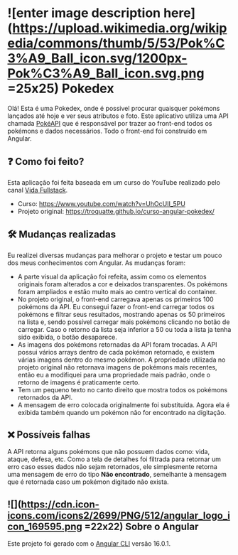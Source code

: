 # ![enter image description here](https://upload.wikimedia.org/wikipedia/commons/thumb/5/53/Pok%C3%A9_Ball_icon.svg/1200px-Pok%C3%A9_Ball_icon.svg.png =25x25) Pokedex 
Olá! Esta é uma Pokedex, onde é possivel procurar quaisquer pokémons lançados até hoje e ver seus atributos e foto. Este aplicativo utiliza uma API chamada [PokéAPI](https://pokeapi.co/) que é responsável por trazer ao front-end todos os pokémons e dados necessários. Todo o front-end foi construído em Angular.


## ❓ Como foi feito?
Esta aplicação foi feita baseada em um curso do YouTube realizado pelo canal [Vida Fullstack](https://www.youtube.com/@vidafullstack2431).

 - Curso: https://www.youtube.com/watch?v=UhOcUII_5PU
 - Projeto original: https://troquatte.github.io/curso-angular-pokedex/

## 🛠️ Mudanças realizadas
Eu realizei diversas mudanças para melhorar o projeto e testar um pouco dos meus conhecimentos com Angular. As mudanças foram:
- A parte visual da aplicação foi refeita, assim como os elementos originais foram alterados a cor e deixados transparentes. Os pokémons foram ampliados e estão muito mais ao centro vertical do container.
- No projeto original, o front-end carregava apenas os primeiros 100 pokémons da API. Eu consegui fazer o front-end carregar todos os pokémons e filtrar seus resultados, mostrando apenas os 50 primeiros na lista e, sendo possível carregar mais pokémons clicando no botão de carregar. Caso o retorno da lista seja inferior a 50 ou toda a lista ja tenha sido exibida, o botão desaparece.
- As imagens dos pokémons retornadas da API foram trocadas. A API possui vários arrays dentro de cada pokémon retornado, e existem várias imagens dentro do mesmo pokémon. A propriedade utilizada no projeto original não retornava imagens de pokémons mais recentes, então eu a modifiquei para uma propriedade mais padrão, onde o retorno de imagens é praticamente certo.
- Tem um pequeno texto no canto direito que mostra todos os pokémons retornados da API.
- A mensagem de erro colocada originalmente foi substituída. Agora ela é exibida também quando um pokémon não for encontrado na digitação.

## ❌ Possíveis falhas
A API retorna alguns pokémons que não possuem dados como: vida, ataque, defesa, etc. Como a tela de detalhes foi filtrada para retornar um erro caso esses dados não sejam retornados, ele simplesmente retorna uma mensagem de erro do tipo **Não encontrado**, semelhante à mensagem que é retornada caso um pokémon digitado não exista.

## ![](https://cdn.icon-icons.com/icons2/2699/PNG/512/angular_logo_icon_169595.png =22x22) Sobre o Angular
Este projeto foi gerado com o [Angular CLI](https://github.com/angular/angular-cli) versão 16.0.1.
